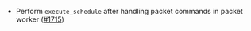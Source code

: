 *   Perform `execute_schedule` after handling packet commands in packet worker ([#1715](https://github.com/informalsystems/ibc-rs/issues/1715))

